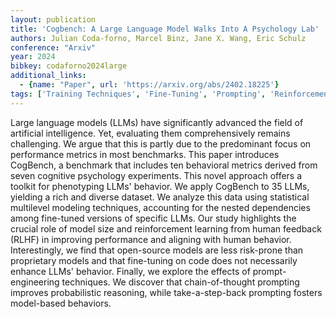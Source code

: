 ```yaml
---
layout: publication
title: 'Cogbench: A Large Language Model Walks Into A Psychology Lab'
authors: Julian Coda-forno, Marcel Binz, Jane X. Wang, Eric Schulz
conference: "Arxiv"
year: 2024
bibkey: codaforno2024large
additional_links:
  - {name: "Paper", url: 'https://arxiv.org/abs/2402.18225'}
tags: ['Training Techniques', 'Fine-Tuning', 'Prompting', 'Reinforcement Learning', 'Pretraining Methods']
---
```

Large language models (LLMs) have significantly advanced the field of
artificial intelligence. Yet, evaluating them comprehensively remains
challenging. We argue that this is partly due to the predominant focus on
performance metrics in most benchmarks. This paper introduces CogBench, a
benchmark that includes ten behavioral metrics derived from seven cognitive
psychology experiments. This novel approach offers a toolkit for phenotyping
LLMs' behavior. We apply CogBench to 35 LLMs, yielding a rich and diverse
dataset. We analyze this data using statistical multilevel modeling techniques,
accounting for the nested dependencies among fine-tuned versions of specific
LLMs. Our study highlights the crucial role of model size and reinforcement
learning from human feedback (RLHF) in improving performance and aligning with
human behavior. Interestingly, we find that open-source models are less
risk-prone than proprietary models and that fine-tuning on code does not
necessarily enhance LLMs' behavior. Finally, we explore the effects of
prompt-engineering techniques. We discover that chain-of-thought prompting
improves probabilistic reasoning, while take-a-step-back prompting fosters
model-based behaviors.

